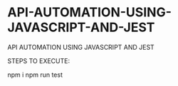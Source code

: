 # API-AUTOMATION-USING-JAVASCRIPT-AND-JEST
API AUTOMATION USING JAVASCRIPT AND JEST


STEPS TO EXECUTE:

npm i
npm run test
